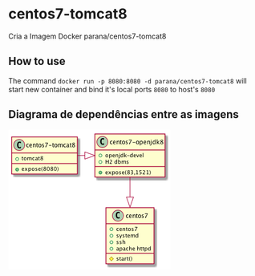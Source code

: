 # centos7-tomcat8

Cria a Imagem Docker parana/centos7-tomcat8

## How to use

The command `docker run -p 8080:8080 -d parana/centos7-tomcat8` will start new container and bind it's local ports `8080` to host's `8080`

## Diagrama de dependências entre as imagens

![Diagrama de dependencias](https://raw.githubusercontent.com/joao-parana/centos7-tomcat8/master/docs/images/containers-uml.png)

